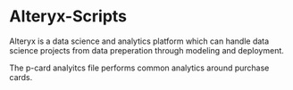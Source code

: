 # Alteryx-Scripts

Alteryx is a data science and analytics platform which can handle data science projects from data preperation through modeling and deployment. 

The p-card analyitcs file performs common analytics around purchase cards.
